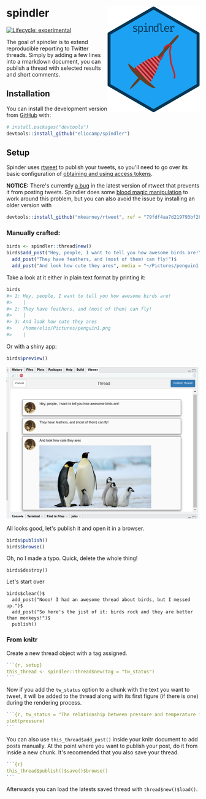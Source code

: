 
# spindler <img src='man/figures/logo.png' align="right" height="276" />

<!-- badges: start -->
[![Lifecycle: experimental](https://img.shields.io/badge/lifecycle-experimental-orange.svg)](https://www.tidyverse.org/lifecycle/#experimental)
<!-- badges: end -->

The goal of spindler is to extend reproducible reporting to Twitter threads. Simply by adding a few lines into a rmarkdown document, you can publish a thread with selected results and short comments. 

## Installation

You can install the development version from [GitHub](https://github.com) with:

<!-- the released version of spindler from [CRAN](https://CRAN.R-project.org) with:

``` r
install.packages("spindler")
```

And  --> 

``` r
# install.packages("devtools")
devtools::install_github("eliocamp/spindler")
```

## Setup

Spinder uses [rtweet](https://rtweet.info) to publish your tweets, so you'll need to 
go over its basic configuration of [obtaining and using access tokens](https://rtweet.info/articles/auth.html).


**NOTICE:** 
There's currently [a bug](https://github.com/mkearney/rtweet/issues/329) in the latest version of rtweet that prevents it from posting tweets. Spindler does some [blood magic manipulation](https://github.com/mkearney/rtweet/issues/329#issuecomment-518745652) to work around this problem, but you can also avoid the issue by installing an older version with 

```r
devtools::install_github("mkearney/rtweet", ref = "79fdf4aa7d219793bf2b201ce059f3bd6395bc7b")
```

### Manually crafted:

```r
birds <- spindler::thread$new()
birds$add_post("Hey, people, I want to tell you how awesome birds are!")$
  add_post("They have feathers, and (most of them) can fly!")$
  add_post("And look how cute they ares", media = "~/Pictures/penguin1.png")
```

Take a look at it either in plain text format by printing it:

```r
birds
#> 1: Hey, people, I want to tell you how awesome birds are!
#>    | 
#> 2: They have feathers, and (most of them) can fly!
#>    | 
#> 3: And look how cute they ares
#>    /home/elio/Pictures/penguin1.png
#>    |
```

Or with a shiny app: 

```r
birds$preview()
```

![](man/figures/preview-screenshot.png)


All looks good, let's publish it and open it in a browser. 

```r
birds$publish()
birds$browse()
```

Oh, no I made a typo. Quick, delete the whole thing!
```{r}
birds$destroy()
```

Let's start over

```{r}
birds$clear()$
  add_post("Nooo! I had an awesome thread about birds, but I messed up.")$
  add_post("So here's the jist of it: birds rock and they are better than monkeys!")$
  publish()
```


### From knitr

Create a new thread object with a tag assigned. 

````r
```{r, setup}
this_thread <- spindler::thread$new(tag = "tw_status")
```
````

Now if you add the `tw_status` option to a chunk with the text you want to tweet, it will be added to the thread along with its first figure (if there is one) during the rendering process.

````r
```{r, tw_status = "The relationship between pressure and temperature is cool!"}
plot(pressure)
```
````

You can also use `this_thread$add_post()` inside your knitr document to add posts manually. At the point where you want to publish your post, do it from inside a new chunk. It's recomended that you also save your thread. 

````r
```{r}
this_thread$publish()$save()$browse()
```
````

Afterwards you can load the latests saved thread with `thread$new()$load()`.
